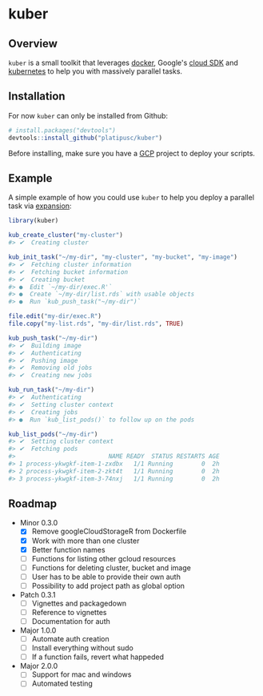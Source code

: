 # kuber

## Overview

`kuber` is a small toolkit that leverages [docker](https://www.docker.com/),
Google's [cloud SDK](https://cloud.google.com/sdk/) and
[kubernetes](https://kubernetes.io/) to help you with massively parallel tasks.

## Installation

For now `kuber` can only be installed from Github:

``` r
# install.packages("devtools")
devtools::install_github("platipusc/kuber")
```

Before installing, make sure you have a [GCP](https://cloud.google.com/) project
to deploy your scripts.

## Example

A simple example of how you could use `kuber` to help you deploy a parallel task
via [expansion](https://kubernetes.io/docs/tasks/job/parallel-processing-expansion/):

``` r
library(kuber)

kub_create_cluster("my-cluster")
#> ✔  Creating cluster

kub_init_task("~/my-dir", "my-cluster", "my-bucket", "my-image")
#> ✔  Fetching cluster information
#> ✔  Fetching bucket information
#> ✔  Creating bucket
#> ●  Edit `~/my-dir/exec.R'`
#> ●  Create `~/my-dir/list.rds` with usable objects
#> ●  Run `kub_push_task("~/my-dir")`

file.edit("my-dir/exec.R")
file.copy("my-list.rds", "my-dir/list.rds", TRUE)

kub_push_task("~/my-dir")
#> ✔  Building image
#> ✔  Authenticating
#> ✔  Pushing image
#> ✔  Removing old jobs
#> ✔  Creating new jobs

kub_run_task("~/my-dir")
#> ✔  Authenticating
#> ✔  Setting cluster context
#> ✔  Creating jobs
#> ●  Run `kub_list_pods()` to follow up on the pods

kub_list_pods("~/my-dir")
#> ✔  Setting cluster context
#> ✔  Fetching pods
#>                          NAME READY  STATUS RESTARTS AGE
#> 1 process-ykwgkf-item-1-zxdbx   1/1 Running        0  2h
#> 2 process-ykwgkf-item-2-zkt4t   1/1 Running        0  2h
#> 3 process-ykwgkf-item-3-74nxj   1/1 Running        0  2h
```

## Roadmap

- Minor 0.3.0
  - [X] Remove googleCloudStorageR from Dockerfile
  - [X] Work with more than one cluster
  - [X] Better function names
  - [ ] Functions for listing other gcloud resources
  - [ ] Functions for deleting cluster, bucket and image
  - [ ] User has to be able to provide their own auth
  - [ ] Possibility to add project path as global option
- Patch 0.3.1
  - [ ] Vignettes and packagedown
  - [ ] Reference to vignettes
  - [ ] Documentation for auth
- Major 1.0.0
  - [ ] Automate auth creation
  - [ ] Install everything without sudo
  - [ ] If a function fails, revert what happeded
- Major 2.0.0
  - [ ] Support for mac and windows
  - [ ] Automated testing
